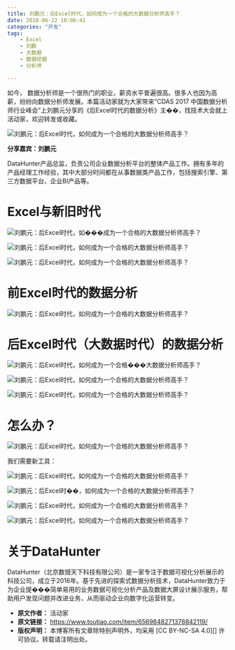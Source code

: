 ```yaml
---
title: 刘鹏元：后Excel时代，如何成为一个合格的大数据分析师高手？
date: 2018-06-22 18:06:41
categories: "开发"
tags:
	- Excel
	- 刘鹏
	- 大数据
	- 数据挖掘
	- 分析师

---
```


如今， 数据分析师是一个很热门的职业，薪资水平普遍很高。很多人也因为高薪，纷纷向数据分析师发展。本篇活动家就为大家带来“CDAS 2017 中国数据分析师行业峰会”上刘鹏元分享的《后Excel时代的数据分析》主��，找技术大会就上活动家，欢迎转发或收藏。

![刘鹏元：后Excel时代，如何成为一个合格的大数据分析师高手？][Excel]

**分享嘉宾：刘鹏元**

DataHunter产品总监，负责公司企业数据分析平台的整体产品工作。拥有多年的产品经理工作经验，其中大部分时间都在从事数据类产品工作，包括搜索引擎、第三方数据平台、企业BI产品等。

# Excel与新旧时代 #

![刘鹏元：后Excel时代，如���成为一个合格的大数据分析师高手？][Excel 1]

![刘鹏元：后Excel时代，如何成为一个合格的大数据分析师高手？][Excel 2]

![刘鹏元：后Excel时代，如何成为一个合格的大数据分析师高手？][Excel 3]

# 前Excel时代的数据分析 #

![刘鹏元：后Excel时代，如何成为一个合格的大数据分析师高手？][Excel 4]

# 后Excel时代（大数据时代）的数据分析 #

![刘鹏元：后Excel时代，如何成为一个合格���大数据分析师高手？][Excel 5]

![刘鹏元：后Excel时代，如何成为一个合格的大数据分析师高手？][Excel 6]

![刘鹏元：后Excel时代，如何成为一个合格的大数据分析师高手？][Excel 7]

# 怎么办？ #

![刘鹏元：后Excel时代，如何成为一个合格的大数据分析师高手？][Excel 8]

我们需要新工具：

![刘鹏元：后Excel时代，如何成为一个合格的大数据分析师高手？][Excel 9]

![刘鹏元：后Excel时��，如何成为一个合格的大数据分析师高手？][Excel 10]

![刘鹏元：后Excel时代，如何成为一个合格的大数据分析师高手？][Excel 11]

![刘鹏元：后Excel时代，如何成为一个合格的大数据分析师高手？][Excel 12]

# 关于DataHunter #

DataHunter（北京数猎天下科技有限公司）是一家专注于数据可视化分析展示的科技公司，成立于2016年。基于先进的探索式数据分析技术，DataHunter致力于为企业提���简单易用的业务数据可视化分析产品及数据大屏设计展示服务，帮助用户发现问题并改进业务，从而驱动企业向数字化运营转变。


[Excel]: /pro/os/crawler/3IAZ-IEYJ-6FN3.jpg
[Excel 1]: /pro/os/crawler/YQYZ-ZZ3A-UVE3.jpg
[Excel 2]: /pro/os/crawler/B2IJ-Q2JJ-Q7FM.jpg
[Excel 3]: /pro/os/crawler/MFFM-RNJB-BU6V.jpg
[Excel 4]: /pro/os/crawler/YJVN-BRNB-EUJB.jpg
[Excel 5]: /pro/os/crawler/VNYM-ZBQJ-3UME.jpg
[Excel 6]: /pro/os/crawler/3ARN-UBRJ-FU2A.jpg
[Excel 7]: /pro/os/crawler/VNRB-YRMA-6FQJ.jpg
[Excel 8]: /pro/os/crawler/YU6F-YYUU-EAQV.jpg
[Excel 9]: /pro/os/crawler/YMIB-B3MR-VI3I.jpg
[Excel 10]: /pro/os/crawler/AYNQ-AMQU-UAN3.jpg
[Excel 11]: /pro/os/crawler/ZVRE-2AE7-FFI3.jpg
[Excel 12]: /pro/os/crawler/BYEY-IM67-ZZAN.jpg
 *  **原文作者：** 活动家
 *  **原文链接：** https://www.toutiao.com/item/6569848271378842119/
 *  **版权声明：** 本博客所有文章除特别声明外，均采用 [CC BY-NC-SA 4.0][] 许可协议。转载请注明出处。